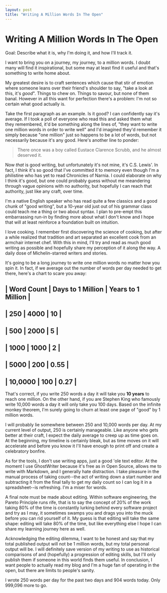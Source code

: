 ```yaml
---
layout: post
title: "Writing A Million Words In The Open"
---
```


# Writing A Million Words In The Open

Goal: Describe what it is, why I'm doing it, and how I'll track it.

I want to bring you on a journey, my journey, to a million words. I doubt many will find it inspirational, but some may at least find it useful and that's something to write home about. 

My greatest desire is to craft sentences which cause that stir of emotion where someone leans over their friend's shoulder to say, "take a look at this, it's _good_". Things to chew on. Things to savour, but none of them banal. However in all this want for perfection there's a problem: I'm not so certain what good actually is.

Take the first paragraph as an example. Is it good? I can confidently say it's average. If I took a poll of everyone who read this and asked them what they remembered, it'd be something along the lines of, "they want to write one million words in order to write well" and I'd imagined they'd remember it simply because "one million" just so happens to be a lot of words, but not necessarily because it's any good. Here's another line to ponder:

> There once was a boy called Eustace Clarence Scrubb, and he almost deserved it.

Now _that_ is good writing, but unfortunately it's not mine, it's C.S. Lewis'. In fact, I think it's so good that I've committed it to memory even though I'm a philistine who has yet to read Chronicles of Narnia. I could elaborate on why I think it's good, but one could probably guess without me meandering through vague opinions with no authority, but hopefully I can reach that authority, just like any craft, over time.

I'm a native English speaker who has read quite a few classics and a good chunk of "good writing", but a 10-year old just out of his grammar class could teach me a thing or two about syntax. I plan to pre-empt this embarrassing run-in by finding more about what I don't know and I hope that will at least reinforce a foundation built on intuition.

I love cooking. I remember first discovering the science of cooking, but after a while realized that tradition and art separated an excellent cook from an armchair internet chef. With this in mind, I'll try and read as much good writing as possible and hopefully share my perception of it along the way. A daily dose of Michelin-starred writers and stories.

It's  going to be a long journey to write one million words no matter how you spin it. In fact, if we average out the number of words per day needed to get there, here's a chart to scare you away:

| Word Count | Days to 1 Million | Years to 1 Million |
-------
| 250 | 4000 | 10 |
---
| 500 | 2000 | 5 |
---
| 1000 | 1000 | 2 |
---
| 5000 | 200 | 0.55 |
---
| 10,0000 | 100 | 0.27 |
---

That's correct, if you write 250 words a day it will take you **10 years** to reach one million. On the other hand, if you are Stephen King who famously write 10,000 words a day it will only take you 100 days. Based on the infinite monkey theorem, I'm surely going to churn at least one page of "good" by 1 million words.

I will probably lie somewhere between 250 and 10,000 words per day. At my current level of output, 250 is certainly manageable. Like anyone who gets better at their craft, I expect the daily average to creep up as time goes on. At the beginning, my timeline is certainly bleak, but as time moves on it will accelerate and before you know it I'll have enough to print off and create a celebratory bonfire.

As for the tools, I don't use writing apps, just a good 'ole text editor. At the moment I use GhostWriter because it's free as in Open Source, allows me to write with Markdown, and I generally hate distraction. I take pleasure in the manual process of taking count--the act of writing down a start number and subtracting it from the final tally to get my daily count so I can log it in a spreadsheet--is refreshing. I'm a miser for words.

A final note must be made about editing. Within software engineering, the Pareto Principle runs rife, that is to say the concept of 20% of the work taking 80% of the time is constantly lurking behind every software project and try as I may, it sometimes swamps you and drags you into the muck before you can rid yourself of it. My guess is that editing will take the same shape: editing will take 80% of the time, but like everything else I hope I can share my learning journey here as well.

Acknowledging the editing dilemma, I want to be honest and say that my total published output will not be 1 million words, but my total personal output will be. I will definitely save version of my writing to use as historical comparisons of and (hopefully) a progression of editing skills, but I'll only publish them if someone in this world finds them useful. In conclusion, I want people to actually read my blog and I'm a huge fan of operating in the open, but there are limits to people's sanity.

I wrote 250 words per day for the past two days and 904 words today. Only 999,096 more to go.